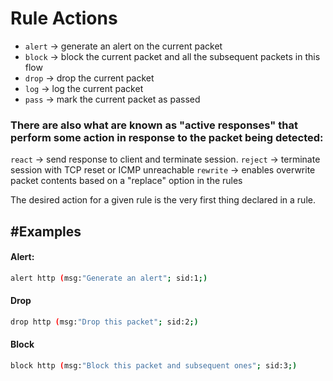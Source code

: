 # Rule Actions

- `alert` -> generate an alert on the current packet
- `block` -> block the current packet and all the subsequent packets in this flow
- `drop` -> drop the current packet
- `log` -> log the current packet
- `pass` -> mark the current packet as passed

### There are also what are known as "active responses" that perform some action in response to the packet being detected:

`react` -> send response to client and terminate session.
`reject` -> terminate session with TCP reset or ICMP unreachable
`rewrite` -> enables overwrite packet contents based on a "replace" option in the rules

The desired action for a given rule is the very first thing declared in a rule.

## #Examples

#### Alert: 
```bash
alert http (msg:"Generate an alert"; sid:1;)
```
#### Drop
```bash
drop http (msg:"Drop this packet"; sid:2;)
```

#### Block
```bash
block http (msg:"Block this packet and subsequent ones"; sid:3;)
```
